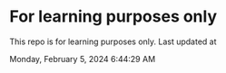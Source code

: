 # For learning purposes only
This repo is for learning purposes only.
Last updated at

Monday, February 5, 2024 6:44:29 AM

